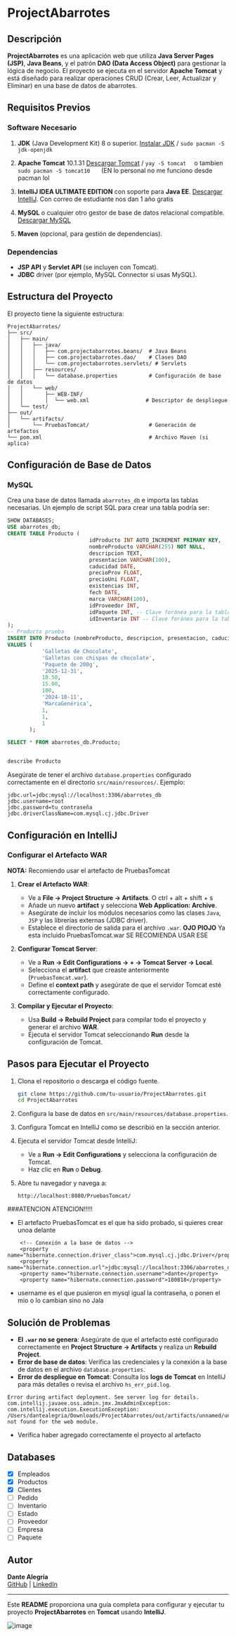 # ProjectAbarrotes

## Descripción
**ProjectAbarrotes** es una aplicación web que utiliza **Java Server Pages (JSP)**, **Java Beans**, y el patrón **DAO (Data Access Object)** para gestionar la lógica de negocio. El proyecto se ejecuta en el servidor **Apache Tomcat** y está diseñado para realizar operaciones CRUD (Crear, Leer, Actualizar y Eliminar) en una base de datos de abarrotes.

## Requisitos Previos
### Software Necesario
1. **JDK** (Java Development Kit) 8 o superior. [Instalar JDK](https://www.oracle.com/java/technologies/javase-jdk11-downloads.html) / ```sudo pacman -S jdk-openjdk```
2. **Apache Tomcat** 10.1.31 [Descargar Tomcat](https://tomcat.apache.org/download-10.cgi) / ```yay -S tomcat  ``` o tambien ```sudo pacman -S tomcat10   ``` (EN lo personal no me funciono desde pacman lol

3. **IntelliJ IDEA ULTIMATE EDITION** con soporte para **Java EE**. [Descargar IntelliJ](https://www.jetbrains.com/idea/download). Con correo de estudiante nos dan 1 año gratis
4. **MySQL** o cualquier otro gestor de base de datos relacional compatible. [Descargar MySQL](https://dev.mysql.com/downloads/)
5. **Maven** (opcional, para gestión de dependencias).

### Dependencias
- **JSP API** y **Servlet API** (se incluyen con Tomcat).
- **JDBC** driver (por ejemplo, MySQL Connector si usas MySQL).

## Estructura del Proyecto
El proyecto tiene la siguiente estructura:

```
ProjectAbarrotes/
├── src/
│   ├── main/
│   │   ├── java/
│   │   │   ├── com.projectabarrotes.beans/  # Java Beans
│   │   │   ├── com.projectabarrotes.dao/    # Clases DAO
│   │   │   └── com.projectabarrotes.servlets/ # Servlets
│   │   ├── resources/
│   │   │   └── database.properties          # Configuración de base de datos
│   │   └── web/
│   │       ├── WEB-INF/
│   │       │  └── web.xml                  # Descriptor de despliegue
│   └── test/
├── out/
│   └── artifacts/
│       └── PruebasTomcat/                   # Generación de artefactos
└── pom.xml                                  # Archivo Maven (si aplica)
```

## Configuración de Base de Datos
### MySQL
Crea una base de datos llamada `abarrotes_db` e importa las tablas necesarias. Un ejemplo de script SQL para crear una tabla podría ser:

```sql
SHOW DATABASES;
USE abarrotes_db;
CREATE TABLE Producto (
                          idProducto INT AUTO_INCREMENT PRIMARY KEY,
                          nombreProducto VARCHAR(255) NOT NULL,
                          descripcion TEXT,
                          presentacion VARCHAR(100),
                          caducidad DATE,
                          precioProv FLOAT,
                          precioUni FLOAT,
                          existencias INT,
                          fech DATE,
                          marca VARCHAR(100),
                          idProveedor INT,
                          idPaquete INT, -- Clave foránea para la tabla Paquete
                          idInventario INT -- Clave foránea para la tabla Inventario
);
-- Producto prueba
INSERT INTO Producto (nombreProducto, descripcion, presentacion, caducidad, precioProv, precioUni, existencias, fech, marca, idProveedor, idPaquete, idInventario)
VALUES (
           'Galletas de Chocolate',
           'Galletas con chispas de chocolate',
           'Paquete de 200g',
           '2025-12-31',
           10.50,
           15.00,
           100,
           '2024-10-11',
           'MarcaGenérica',
           1,
           1,
           1
       );

SELECT * FROM abarrotes_db.Producto;


describe Producto
```

Asegúrate de tener el archivo `database.properties` configurado correctamente en el directorio `src/main/resources/`. Ejemplo:

```properties
jdbc.url=jdbc:mysql://localhost:3306/abarrotes_db
jdbc.username=root
jdbc.password=tu_contraseña
jdbc.driverClassName=com.mysql.cj.jdbc.Driver
```

## Configuración en IntelliJ
### Configurar el Artefacto WAR
**NOTA:** Recomiendo usar el artefacto de PruebasTomcat
1. **Crear el Artefacto WAR**:
   - Ve a **File → Project Structure → Artifacts**. O ctrl + alt + shift + s
   - Añade un nuevo **artifact** y selecciona **Web Application: Archive**.
   - Asegúrate de incluir los módulos necesarios como las clases `Java`, `JSP` y las librerías externas (JDBC driver).
   - Establece el directorio de salida para el archivo `.war`.
     **OJO PIOJO** Ya esta incluido PruebasTomcat.war SE RECOMIENDA USAR ESE

2. **Configurar Tomcat Server**:
   - Ve a **Run → Edit Configurations → + → Tomcat Server → Local**.
   - Selecciona el **artifact** que creaste anteriormente (`PruebasTomcat.war`).
   - Define el **context path** y asegúrate de que el servidor Tomcat esté correctamente configurado.

3. **Compilar y Ejecutar el Proyecto**:
   - Usa **Build → Rebuild Project** para compilar todo el proyecto y generar el archivo **WAR**.
   - Ejecuta el servidor Tomcat seleccionando **Run** desde la configuración de Tomcat.

## Pasos para Ejecutar el Proyecto
1. Clona el repositorio o descarga el código fuente.
   ```bash
   git clone https://github.com/tu-usuario/ProjectAbarrotes.git
   cd ProjectAbarrotes
   ```

2. Configura la base de datos en `src/main/resources/database.properties`.

3. Configura Tomcat en IntelliJ como se describió en la sección anterior.

4. Ejecuta el servidor Tomcat desde IntelliJ:
   - Ve a **Run → Edit Configurations** y selecciona la configuración de Tomcat.
   - Haz clic en **Run** o **Debug**.

5. Abre tu navegador y navega a:
   ```
   http://localhost:8080/PruebasTomcat/
   ```

###ATENCION ATENCION!!!!!
- El artefacto PruebasTomcat es el que ha sido probado, si quieres crear unoa delante
```
    <!-- Conexión a la base de datos -->
    <property name="hibernate.connection.driver_class">com.mysql.cj.jdbc.Driver</property>
    <property name="hibernate.connection.url">jdbc:mysql://localhost:3306/abarrotes_db</property>
    <property name="hibernate.connection.username">dante</property>
    <property name="hibernate.connection.password">180818</property>

```
- username es el que pusieron en mysql igual la contraseña, o ponen el mio o lo cambian sino no Jala

## Solución de Problemas
- **El `.war` no se genera**: Asegúrate de que el artefacto esté configurado correctamente en **Project Structure → Artifacts** y realiza un **Rebuild Project**.
- **Error de base de datos**: Verifica las credenciales y la conexión a la base de datos en el archivo `database.properties`.
- **Error de despliegue en Tomcat**: Consulta los **logs de Tomcat** en IntelliJ para más detalles o revisa el archivo `hs_err_pid.log`.
```
Error during artifact deployment. See server log for details.
com.intellij.javaee.oss.admin.jmx.JmxAdminException: com.intellij.execution.ExecutionException: /Users/dantealegria/Downloads/ProjectAbarrotes/out/artifacts/unnamed/unnamed.war not found for the web module.
```
- Verifica haber agregado correctamente el proyecto al artefacto

## Databases
- [x] Empleados
- [x] Productos
- [X] Clientes
- [ ] Pedido
- [ ] Inventario
- [ ] Estado
- [ ] Proveedor
- [ ] Empresa
- [ ] Paquete

## Autor
**Dante Alegría**  
[GitHub](https://github.com/tu-usuario) | [LinkedIn](https://www.linkedin.com/in/tu-usuario)

---

Este **README** proporciona una guía completa para configurar y ejecutar tu proyecto **ProjectAbarrotes** en **Tomcat** usando **IntelliJ**.

![image](https://github.com/user-attachments/assets/b16c46a0-b5b2-4b56-b574-4d0029a138e4)

